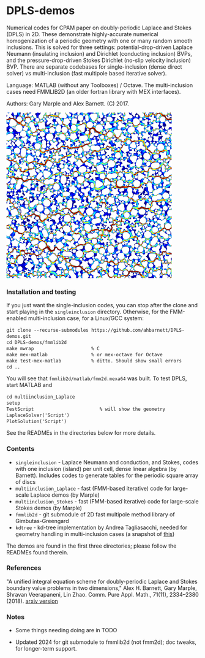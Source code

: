 # DPLS-demos

Numerical codes for CPAM paper on doubly-periodic Laplace and Stokes (DPLS)
in 2D. These demonstrate highly-accurate
numerical homogenization of a periodic geometry with one or many random smooth 
inclusions. This is solved for three settings:
potential-drop-driven Laplace Neumann (insulating inclusion) and
Dirichlet (conducting inclusion) BVPs,
and the pressure-drop-driven Stokes Dirichlet (no-slip velocity inclusion) BVP.
There are separate codebases for single-inclusion (dense direct solver) vs multi-inclusion (fast multipole based iterative solver).

Language: MATLAB (without any Toolboxes) / Octave. The multi-inclusion cases need FMMLIB2D (an older fortran library with MEX interfaces).

Authors: Gary Marple and Alex Barnett.  (C) 2017.

![doubly-periodic Stokes flow speed for 1000 inclusions](images/stokesK1e3.png)

### Installation and testing

If you just want the single-inclusion codes, you can stop after the clone and start playing in the `singleinclusion` directory.
Otherwise, for the FMM-enabled multi-inclusion case, for a Linux/GCC system:
```
git clone --recurse-submodules https://github.com/ahbarnett/DPLS-demos.git
cd DPLS-demos/fmmlib2d
make mwrap                     % C
make mex-matlab                % or mex-octave for Octave
make test-mex-matlab           % ditto. Should show small errors
cd ..
```
You will see that `fmmlib2d/matlab/fmm2d.mexa64` was built.
To test DPLS, start MATLAB and
```
cd multiinclusion_Laplace
setup
TestScript                        % will show the geometry
LaplaceSolver('Script')
PlotSolution('Script')
```
See the READMEs in the directories below for more details.


### Contents

  * `singleinclusion` - Laplace Neumann and conduction, and Stokes, codes with one inclusion (island) per unit cell, dense linear algebra (by Barnett). Includes codes to generate tables for the periodic square array of discs  
  * `multiinclusion_Laplace` - fast (FMM-based iterative) code for large-scale Laplace demos (by Marple)  
  * `multiinclusion_Stokes` - fast (FMM-based iterative) code for large-scale Stokes demos (by Marple)  
  * `fmmlib2d` - git submodule of 2D fast multipole method library of Gimbutas-Greengard  
  * `kdtree` - kd-tree implementation by Andrea Tagliasacchi, needed for geometry handling in multi-inclusion cases (a snapshot of [this](https://github.com/ataiya/kdtree))  

The demos are found in the first three directories; please follow the READMEs found therein.

### References

"A unified integral equation scheme for doubly-periodic Laplace and Stokes boundary value problems in two dimensions,"
Alex H. Barnett, Gary Marple, Shravan Veerapaneni, Lin Zhao.
Comm. Pure Appl. Math., 71(11), 2334–2380 (2018).
[arxiv version](https://arxiv.org/abs/1611.08038)

### Notes

* Some things needing doing are in TODO

* Updated 2024 for git submodule to fmmlib2d (not fmm2d); doc tweaks, for longer-term support.

